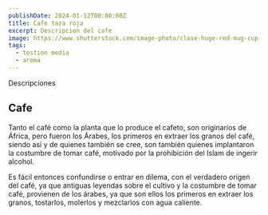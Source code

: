 ```yaml
---
publishDate: 2024-01-12T00:00:00Z
title: Cafe taza roja
excerpt: Descripcion del cafe
image: https://www.shutterstock.com/image-photo/close-huge-red-mug-cup-260nw-2253447593.jpg
tags:
  - tostion media
  - aroma
---
```


Descripciones

## Cafe

Tanto el café como la planta que lo produce el cafeto, son originarios de África, pero fueron los Árabes, los primeros en extraer los granos del café, siendo así y de quienes también se cree, son también quienes implantaron la costumbre de tomar café, motivado por la prohibición del Islam de ingerir alcohol.

Es fácil entonces confundirse o entrar en dilema, con el verdadero origen del café, ya que antiguas leyendas sobre el cultivo y la costumbre de tomar café, provienen de los árabes, ya que son ellos los primeros en extraer los granos, tostarlos, molerlos y mezclarlos con agua caliente.

